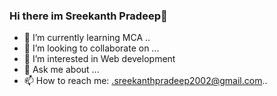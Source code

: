 ### Hi there im Sreekanth Pradeep👋
- 🌱 I’m currently learning MCA ..
- 👯 I’m looking to collaborate on ...
- 🤔 I’m interested in Web development
- 💬 Ask me about ...
- 📫 How to reach me: .sreekanthpradeep2002@gmail.com..
